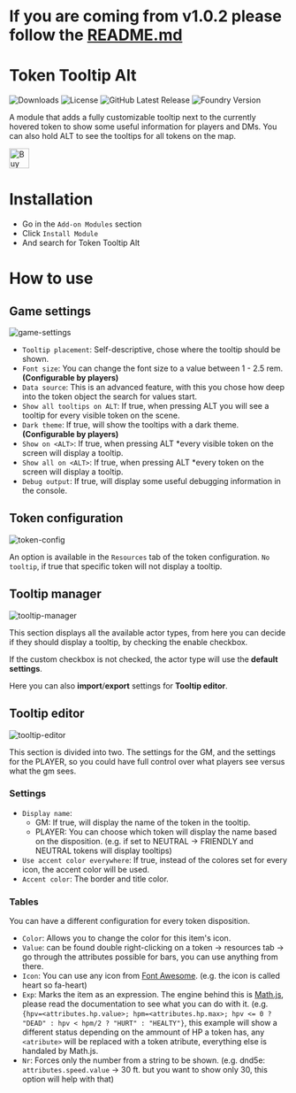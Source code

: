 # If you are coming from v1.0.2 please follow the [README.md](./macros/README.md)

# Token Tooltip Alt
![Downloads](https://img.shields.io/github/downloads/bmarian/token-tooltip-alt/total?style=for-the-badge)
![License](https://img.shields.io/github/license/bmarian/token-tooltip-alt?style=for-the-badge)
![GitHub Latest Release](https://img.shields.io/github/release/bmarian/token-tooltip-alt?style=for-the-badge)
![Foundry Version](https://img.shields.io/badge/FoundryVTT-0.7.6-blueviolet?style=for-the-badge)

A module that adds a fully customizable tooltip next to the currently hovered token to show some useful information for players and DMs.
You can also hold ALT to see the tooltips for all tokens on the map.

<a href='https://ko-fi.com/O4O72IHXC' target='_blank'><img height='36' style='border:0px;height:36px;' src='https://cdn.ko-fi.com/cdn/kofi4.png?v=2' border='0' alt='Buy Me a Coffee at ko-fi.com' /></a>

# Installation
- Go in the `Add-on Modules` section
- Click `Install Module`
- And search for Token Tooltip Alt

# How to use

## Game settings

![game-settings](https://i.imgur.com/c8QRbIR.png)

- `Tooltip placement`: Self-descriptive, chose where the tooltip should be shown.
- `Font size`: You can change the font size to a value between 1 - 2.5 rem. **(Configurable by players)**
- `Data source`: This is an advanced feature, with this you chose how deep into the token object the search for values start.
- `Show all tooltips on ALT`: If true, when pressing ALT you will see a tooltip for every visible token on the scene.
- `Dark theme`: If true, will show the tooltips with a dark theme. **(Configurable by players)**
- `Show on <ALT>`: If true, when pressing ALT \*every visible token on the screen will display a tooltip.
- `Show all on <ALT>`: If true, when pressing ALT \*every token on the screen will display a tooltip.
- `Debug output`: If true, will display some useful debugging information in the console.

## Token configuration

![token-config](https://i.imgur.com/yyoHdEb.png)

An option is available in the `Resources` tab of the token configuration. `No tooltip`, if true that specific token will not display a tooltip.

## Tooltip manager

![tooltip-manager](https://i.imgur.com/VVcf4PF.png)

This section displays all the available actor types, from here you can decide if they should display a tooltip, by checking the enable checkbox. 

If the custom checkbox is not checked, the actor type will use the **default settings**.

Here you can also **import**/**export** settings for **Tooltip editor**.

## Tooltip editor

![tooltip-editor](https://i.imgur.com/nuc9OpY.png)

This section is divided into two. The settings for the GM, and the settings for the PLAYER, so you could have full control over what players see versus what the gm sees.

### Settings
- `Display name`:
	- GM: If true, will display the name of the token in the tooltip.
	- PLAYER: You can choose which token will display the name based on the disposition. (e.g. if set to NEUTRAL -> FRIENDLY and NEUTRAL tokens will display tooltips)
- `Use accent color everywhere`: If true, instead of the colores set for every icon, the accent color will be used.
- `Accent color`:  The border and title color.

### Tables
You can have a different configuration for every token disposition.

- `Color`: Allows you to change the color for this item's icon.
- `Value`: can be found double right-clicking on a token -> resources tab -> go through the attributes possible for bars, you can use anything from there.
- `Icon`: You can use any icon from [Font Awesome](https://fontawesome.com/icons?d=gallery). (e.g. the icon is called heart so fa-heart)
- `Exp`: Marks the item as an expression. The engine behind this is [Math.js](https://mathjs.org/docs/expressions/index.html), please read the documentation to see what you can do with it. (e.g. `{hpv=<attributes.hp.value>; hpm=<attributes.hp.max>; hpv <= 0 ? "DEAD" : hpv < hpm/2 ? "HURT" : "HEALTY"}`, this example will show a different status depending on the ammount of HP a token has, any `<atribute>` will be replaced with a token atribute, everything else is handaled by Math.js.
- `Nr`: Forces only the number from a string to be shown. (e.g. dnd5e: `attributes.speed.value` -> 30 ft. but you want to show only 30, this option will help with that)
